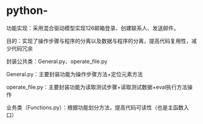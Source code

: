 # python-
功能实现：采用混合驱动模型实现126邮箱登录、创建联系人、发送邮件。

目的：实现了操作步骤与程序的分离以及数据与程序的分离，提高代码复用性，减少代码冗余

封装公共类：General.py、operate_file.py

General.py：主要封装功能为操作步骤方法+定位元素方法

operate_file.py：主要封装功能为读取测试步骤+读取测试数据+eval执行方法操作

业务类（Functions.py）：根据功能划分方法，提高代码可读性（也是主函数入口）





